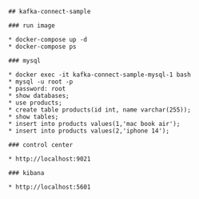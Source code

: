    ## kafka-connect-sample

    ### run image

    * docker-compose up -d
    * docker-compose ps

    ### mysql

    * docker exec -it kafka-connect-sample-mysql-1 bash
    * mysql -u root -p
    * password: root
    * show databases;
    * use products;
    * create table products(id int, name varchar(255));
    * show tables;
    * insert into products values(1,'mac book air');
    * insert into products values(2,'iphone 14');

    ### control center

    * http://localhost:9021

    ### kibana

    * http://localhost:5601